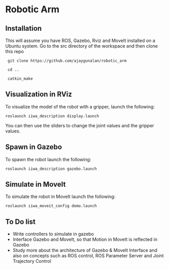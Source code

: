Robotic Arm
===========

## Installation 
This will assume you have ROS, Gazebo, Rviz and MoveIt installed on a Ubuntu system. Go to the src directory of the workspace and then clone this repo

  	 git clone https://github.com/ajaygunalan/robotic_arm 

  	 cd ..

  	 catkin_make


## Visualization in RViz

To visualize the model of the robot with a gripper, launch the following:

  ```
  roslaunch iiwa_description display.launch 
  ```

You can then use the sliders to change the joint values and the gripper values.

## Spawn in Gazebo

To spawn the robot launch the following:


  ```
  roslaunch iiwa_description gazebo.launch 
  ```

## Simulate in MoveIt

To simulate the robot in MoveIt launch the following:


  ```
  roslaunch iiwa_moveit_config demo.launch 
  ```

## To Do list

* Write controllers to simulate in gazebo
* Interface Gazebo and MoveIt, so that Motion in MoveIt is reflected in Gazebo
* Study more about the architecture of Gazebo & MoveIt Interface and also on concepts such as ROS control, ROS Parameter Server and Joint Trajectory Control
